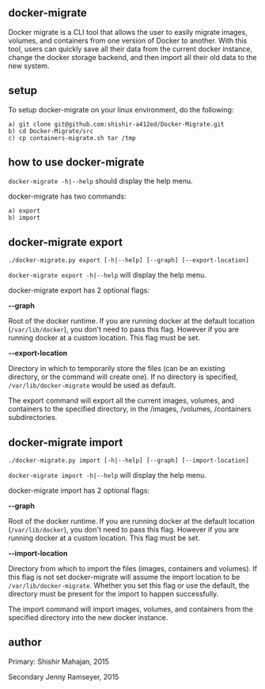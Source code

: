 ## docker-migrate
 
Docker migrate is a CLI tool that allows the user to easily 
migrate images, volumes, and containers from one version of Docker
to another. With this tool, users can quickly save all their data 
from the current docker instance, change the docker storage backend, 
and then import all their old data to the new system.

## setup

To setup docker-migrate on your linux environment, do the following:

	a) git clone git@github.com:shishir-a412ed/Docker-Migrate.git
	b) cd Docker-Migrate/src
	c) cp containers-migrate.sh tar /tmp 

## how to use docker-migrate

`docker-migrate -h|--help` should display the help menu.

docker-migrate has two commands: 

	a) export 
	b) import
        
## docker-migrate export

`./docker-migrate.py export [-h|--help] [--graph] [--export-location]`
	
`docker-migrate export -h|--help` will display the help menu.

docker-migrate export has 2 optional flags:

**--graph**

Root of the docker runtime. If you are running docker at the 
default location (`/var/lib/docker`), you don't need to pass this flag.
However if you are running docker at a custom location. This flag must 
be set.
	
**--export-location**

Directory in which to temporarily store the files (can be an existing 
directory, or the command will create one). If no directory is specified, 
`/var/lib/docker-migrate` would be used as default.

The export command will export all the current images, volumes, and
containers to the specified directory, in the /images, /volumes,
/containers subdirectories.

## docker-migrate import

`./docker-migrate.py import [-h|--help] [--graph] [--import-location]`

`docker-migrate import -h|--help` will display the help menu.

docker-migrate import has 2 optional flags:

**--graph**

Root of the docker runtime. If you are running docker at the
default location (`/var/lib/docker`), you don't need to pass this flag.
However if you are running docker at a custom location. This flag must 
be set.

**--import-location**

Directory from which to import the files (images, containers and volumes). 
If this flag is not set docker-migrate will assume the import location to 
be `/var/lib/docker-migrate`. Whether you set this flag or use the default, 
the directory must be present for the import to happen successfully.

The import command will import images, volumes, and containers from
the specified directory into the new docker instance.
        
## author
Primary: Shishir Mahajan, 2015

Secondary Jenny Ramseyer, 2015

